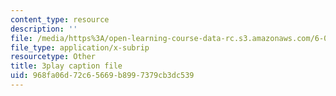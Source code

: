 ```yaml
---
content_type: resource
description: ''
file: /media/https%3A/open-learning-course-data-rc.s3.amazonaws.com/6-042j-mathematics-for-computer-science-fall-2010/968fa06d72c65669b8997379cb3dc539_SmFwFdESMHI.vtt
file_type: application/x-subrip
resourcetype: Other
title: 3play caption file
uid: 968fa06d-72c6-5669-b899-7379cb3dc539
---
```

